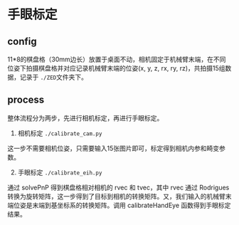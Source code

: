 # 手眼标定

## config

11*8的棋盘格（30mm边长）放置于桌面不动，相机固定于机械臂末端，在不同位姿下拍摄棋盘格并对应记录机械臂末端的位姿(x, y, z, rx, ry, rz)，共拍摄15组数据，记录于 ```./ZED```文件夹下。

## process

整体流程分为两步，先进行相机标定，再进行手眼标定。

1. 相机标定 ```./calibrate_cam.py```

这一步不需要相机位姿，只需要输入15张图片即可，标定得到相机内参和畸变参数。

2. 手眼标定 ```./calibrate_eih.py```

通过 solvePnP 得到棋盘格相对相机的 rvec 和 tvec，其中 rvec 通过 Rodrigues 转换为旋转矩阵，这一步得到了目标到相机的转换矩阵。又，我们输入的机械臂末端位姿是末端到基坐标系的转换矩阵。调用 calibrateHandEye 函数得到手眼标定结果。
